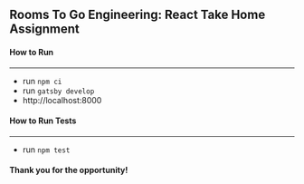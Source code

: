 ## Rooms To Go Engineering: React Take Home Assignment

#### How to Run
---
- run `npm ci`
- run `gatsby develop`
- http://localhost:8000

#### How to Run Tests
---
- run `npm test`

#### Thank you for the opportunity!